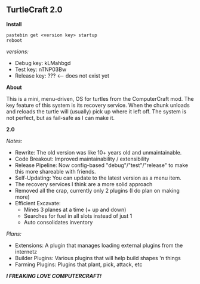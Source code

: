 TurtleCraft 2.0
---------------

**Install**

```
pastebin get <version key> startup
reboot
```

*versions:*

- Debug key: kLMahbgd
- Test key: nTNP03Bw
- Release key: ??? <-- does not exist yet

**About**

This is a mini, menu-driven, OS for turtles from the ComputerCraft mod.
The key feature of this system is its recovery service.
When the chunk unloads and reloads the turtle will (usually) pick up where it left off.
The system is not perfect, but as fail-safe as I can make it.

**2.0**

*Notes:*

- Rewrite: The old version was like 10+ years old and unmaintainable.
- Code Breakout: Improved maintainability / extensibility
- Release Pipeline: Now config-based "debug"/"test"/"release" to make this more shareable with friends.
- Self-Updating: You can update to the latest version as a menu item.
- The recovery services I think are a more solid approach
- Removed all the crap, currently only 2 plugins (I do plan on making more)
- Efficient Excavate:
  - Mines 3 planes at a time (+ up and down)
  - Searches for fuel in all slots instead of just 1
  - Auto consolidates inventory

*Plans:*

- Extensions: A plugin that manages loading external plugins from the internetz
- Builder Plugins: Various plugins that will help build shapes 'n things
- Farming Plugins: Plugins that plant, pick, attack, etc

***I FREAKING LOVE COMPUTERCRAFT!***
